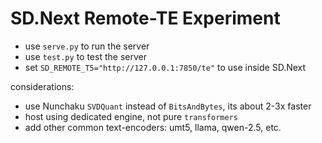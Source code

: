 # SD.Next Remote-TE Experiment

- use `serve.py` to run the server
- use `test.py` to test the server
- set `SD_REMOTE_T5="http://127.0.0.1:7850/te"` to use inside SD.Next  

considerations:

- use Nunchaku `SVDQuant` instead of `BitsAndBytes`, its about 2-3x faster  
- host using dedicated engine, not pure `transformers`  
- add other common text-encoders: umt5, llama, qwen-2.5, etc.

